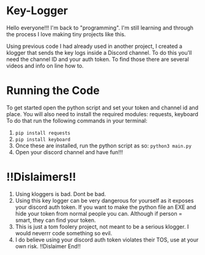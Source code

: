 # Key-Logger
Hello everyone!!! I'm back to "programming". I'm still learning and through the process I love making tiny projects like this.

Using previous code I had already used in another project, I created a klogger that sends the key logs inside a Discord channel.
To do this you'll need the channel ID and your auth token. To find those there are several videos and info on line how to.

# Running the Code

To get started open the python script and set your token and channel id and place. You will also need to install the required modules: requests, keyboard
To do that run the following commands in your terminal:
1. `pip install requests`
2. `pip install keyboard`
3. Once these are installed, run the python script as so: `python3 main.py`
4. Open your discord channel and have fun!!!

# !!Dislaimers!!
1. Using kloggers is bad. Dont be bad.
2. Using this key logger can be very dangerous for yourself as it exposes your discord auth token.
If you want to make the python file an EXE and hide your token from normal people you can. Although if person = smart, they can find your token.
3. This is just a tom foolery project, not meant to be a serious klogger. I would neverrr code something so evil.
4. I do believe using your discord auth token violates their TOS, use at your own risk.
!!Dislaimer End!!

